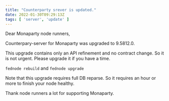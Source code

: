 ```yaml
---
title: "Counterparty srever is updated."
date: 2022-01-30T09:29:13Z
tags: [ 'server', 'update' ]
---
```


Dear Monaparty node runners,

Counterpary-server for Monaparty was upgraded to 9.5812.0.

This upgrade contains only an API refinement and no contract change.
So it is not urgent. 
Please upgrade it if you have a time.

`fednode rebuild` and `fednode upgrade` 

Note that this upgrade requires full DB reparse.
So it requires an hour or more to finish your node healthy.

Thank node runners a lot for supporting Monaparty.

